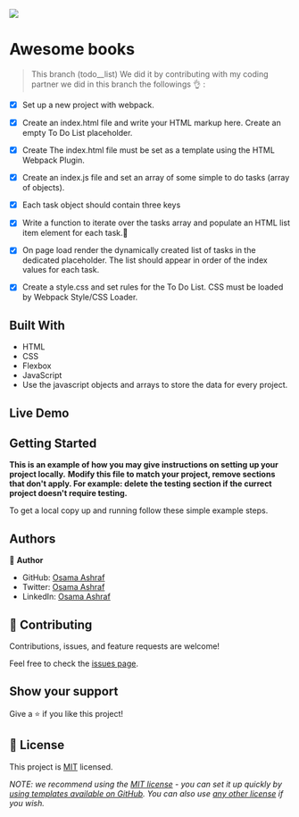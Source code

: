 ![](https://img.shields.io/badge/Microverse-blueviolet)

# Awesome books


> This branch (todo__list) We did it by contributing with my coding partner we did in this branch the followings 👌 :
- [x] Set up a new project with webpack.
- [x] Create an index.html file and write your HTML markup here. Create an empty To Do List placeholder.
- [x] Create The index.html file must be set as a template using the HTML Webpack Plugin.
- [x] Create an index.js file and set an array of some simple to do tasks (array of objects).
- [x]  Each task object should contain three keys
- [x] Write a function to iterate over the tasks array and populate an HTML list item element for each task.💯
- [x] On page load render the dynamically created list of tasks in the dedicated placeholder. The list should appear in order of the index values for each task.
- [x] Create a style.css and set rules for the To Do List. CSS must be loaded by Webpack Style/CSS Loader.



## Built With

- HTML
- CSS
- Flexbox
- JavaScript
- Use the javascript objects and arrays to store the data for every project.





## Live Demo




## Getting Started

**This is an example of how you may give instructions on setting up your project locally.**
**Modify this file to match your project, remove sections that don't apply. For example: delete the testing section if the currect project doesn't require testing.**


To get a local copy up and running follow these simple example steps.



## Authors

👤 **Author**

- GitHub: [Osama Ashraf](https://github.com/osamaashraf6)
- Twitter: [Osama Ashraf](https://twitter.com/OsamaAshraf578?t=l75KjrhQgK4h-vSPfgk1gA&s=08)
- LinkedIn: [Osama Ashraf](https://www.linkedin.com/in/osama-salem-2a046b203)



## 🤝 Contributing

Contributions, issues, and feature requests are welcome!


Feel free to check the [issues page](../../issues/).

## Show your support

Give a ⭐️ if you like this project!



## 📝 License

This project is [MIT](./LICENSE) licensed.

_NOTE: we recommend using the [MIT license](https://choosealicense.com/licenses/mit/) - you can set it up quickly by [using templates available on GitHub](https://docs.github.com/en/communities/setting-up-your-project-for-healthy-contributions/adding-a-license-to-a-repository). You can also use [any other license](https://choosealicense.com/licenses/) if you wish._
